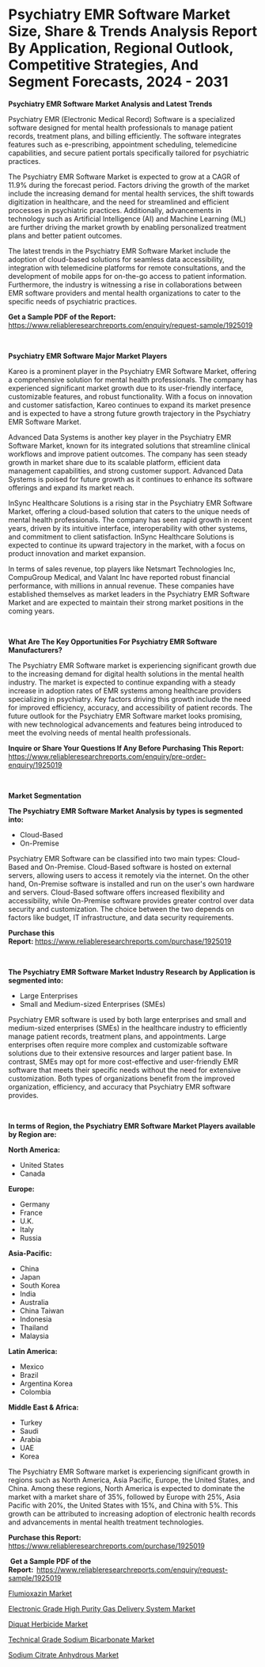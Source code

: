 <p><h1>Psychiatry EMR Software Market Size, Share & Trends Analysis Report By Application, Regional Outlook, Competitive Strategies, And Segment Forecasts, 2024 - 2031</h1></p><p><strong>Psychiatry EMR Software Market Analysis and Latest Trends</strong></p>
<p><p>Psychiatry EMR (Electronic Medical Record) Software is a specialized software designed for mental health professionals to manage patient records, treatment plans, and billing efficiently. The software integrates features such as e-prescribing, appointment scheduling, telemedicine capabilities, and secure patient portals specifically tailored for psychiatric practices.</p><p>The Psychiatry EMR Software Market is expected to grow at a CAGR of 11.9% during the forecast period. Factors driving the growth of the market include the increasing demand for mental health services, the shift towards digitization in healthcare, and the need for streamlined and efficient processes in psychiatric practices. Additionally, advancements in technology such as Artificial Intelligence (AI) and Machine Learning (ML) are further driving the market growth by enabling personalized treatment plans and better patient outcomes.</p><p>The latest trends in the Psychiatry EMR Software Market include the adoption of cloud-based solutions for seamless data accessibility, integration with telemedicine platforms for remote consultations, and the development of mobile apps for on-the-go access to patient information. Furthermore, the industry is witnessing a rise in collaborations between EMR software providers and mental health organizations to cater to the specific needs of psychiatric practices.</p></p>
<p><strong>Get a Sample PDF of the Report:&nbsp;</strong> <a href="https://www.reliableresearchreports.com/enquiry/request-sample/1925019">https://www.reliableresearchreports.com/enquiry/request-sample/1925019</a></p>
<p>&nbsp;</p>
<p><strong>Psychiatry EMR Software Major Market Players</strong></p>
<p><p>Kareo is a prominent player in the Psychiatry EMR Software Market, offering a comprehensive solution for mental health professionals. The company has experienced significant market growth due to its user-friendly interface, customizable features, and robust functionality. With a focus on innovation and customer satisfaction, Kareo continues to expand its market presence and is expected to have a strong future growth trajectory in the Psychiatry EMR Software Market.</p><p>Advanced Data Systems is another key player in the Psychiatry EMR Software Market, known for its integrated solutions that streamline clinical workflows and improve patient outcomes. The company has seen steady growth in market share due to its scalable platform, efficient data management capabilities, and strong customer support. Advanced Data Systems is poised for future growth as it continues to enhance its software offerings and expand its market reach.</p><p>InSync Healthcare Solutions is a rising star in the Psychiatry EMR Software Market, offering a cloud-based solution that caters to the unique needs of mental health professionals. The company has seen rapid growth in recent years, driven by its intuitive interface, interoperability with other systems, and commitment to client satisfaction. InSync Healthcare Solutions is expected to continue its upward trajectory in the market, with a focus on product innovation and market expansion. </p><p>In terms of sales revenue, top players like Netsmart Technologies Inc, CompuGroup Medical, and Valant Inc have reported robust financial performance, with millions in annual revenue. These companies have established themselves as market leaders in the Psychiatry EMR Software Market and are expected to maintain their strong market positions in the coming years.</p></p>
<p>&nbsp;</p>
<p><strong>What Are The Key Opportunities For Psychiatry EMR Software Manufacturers?</strong></p>
<p><p>The Psychiatry EMR Software market is experiencing significant growth due to the increasing demand for digital health solutions in the mental health industry. The market is expected to continue expanding with a steady increase in adoption rates of EMR systems among healthcare providers specializing in psychiatry. Key factors driving this growth include the need for improved efficiency, accuracy, and accessibility of patient records. The future outlook for the Psychiatry EMR Software market looks promising, with new technological advancements and features being introduced to meet the evolving needs of mental health professionals.</p></p>
<p><strong>Inquire or Share Your Questions If Any Before Purchasing This Report:</strong> <a href="https://www.reliableresearchreports.com/enquiry/pre-order-enquiry/1925019">https://www.reliableresearchreports.com/enquiry/pre-order-enquiry/1925019</a></p>
<p>&nbsp;</p>
<p><strong>Market Segmentation</strong></p>
<p><strong>The Psychiatry EMR Software Market Analysis by types is segmented into:</strong></p>
<p><ul><li>Cloud-Based</li><li>On-Premise</li></ul></p>
<p><p>Psychiatry EMR Software can be classified into two main types: Cloud-Based and On-Premise. Cloud-Based software is hosted on external servers, allowing users to access it remotely via the internet. On the other hand, On-Premise software is installed and run on the user's own hardware and servers. Cloud-Based software offers increased flexibility and accessibility, while On-Premise software provides greater control over data security and customization. The choice between the two depends on factors like budget, IT infrastructure, and data security requirements.</p></p>
<p><strong>Purchase this Report:&nbsp;</strong><a href="https://www.reliableresearchreports.com/purchase/1925019">https://www.reliableresearchreports.com/purchase/1925019</a></p>
<p>&nbsp;</p>
<p><strong>The Psychiatry EMR Software Market Industry Research by Application is segmented into:</strong></p>
<p><ul><li>Large Enterprises</li><li>Small and Medium-sized Enterprises (SMEs)</li></ul></p>
<p><p>Psychiatry EMR software is used by both large enterprises and small and medium-sized enterprises (SMEs) in the healthcare industry to efficiently manage patient records, treatment plans, and appointments. Large enterprises often require more complex and customizable software solutions due to their extensive resources and larger patient base. In contrast, SMEs may opt for more cost-effective and user-friendly EMR software that meets their specific needs without the need for extensive customization. Both types of organizations benefit from the improved organization, efficiency, and accuracy that Psychiatry EMR software provides.</p></p>
<p>&nbsp;</p>
<p><strong>In terms of Region, the Psychiatry EMR Software Market Players available by Region are:</strong></p>
<p>
    <p> <strong> North America: </strong>
        <ul>
            <li>United States</li>
            <li>Canada</li>
        </ul>
        </p> 
    <p> <strong> Europe: </strong>
        <ul>
            <li>Germany</li>
            <li>France</li>
            <li>U.K.</li>
            <li>Italy</li>
            <li>Russia</li>
        </ul>
        </p> 
    <p> <strong> Asia-Pacific: </strong>
        <ul>
            <li>China</li>
            <li>Japan</li>
            <li>South Korea</li>
            <li>India</li>
            <li>Australia</li>
            <li>China Taiwan</li>
            <li>Indonesia</li>
            <li>Thailand</li>
            <li>Malaysia</li>
        </ul>
        </p> 
    <p> <strong> Latin America: </strong>
        <ul>
            <li>Mexico</li>
            <li>Brazil</li>
            <li>Argentina Korea</li>
            <li>Colombia</li>
        </ul>
        </p> 
    <p> <strong> Middle East & Africa: </strong>
        <ul>
            <li>Turkey</li>
            <li>Saudi</li>
            <li>Arabia</li>
            <li>UAE</li>
            <li>Korea</li>
        </ul>
    </p>
    </p>
<p><p>The Psychiatry EMR Software market is experiencing significant growth in regions such as North America, Asia Pacific, Europe, the United States, and China. Among these regions, North America is expected to dominate the market with a market share of 35%, followed by Europe with 25%, Asia Pacific with 20%, the United States with 15%, and China with 5%. This growth can be attributed to increasing adoption of electronic health records and advancements in mental health treatment technologies.</p></p>
<p><strong>Purchase this Report: </strong><a href="https://www.reliableresearchreports.com/purchase/1925019">https://www.reliableresearchreports.com/purchase/1925019</a></p>
<p>&nbsp;<strong>Get a Sample PDF of the Report:&nbsp;&nbsp;</strong><a href="https://www.reliableresearchreports.com/enquiry/request-sample/1925019">https://www.reliableresearchreports.com/enquiry/request-sample/1925019</a></p>
<p><strong></strong></p>
<p><p><a href="https://view.publitas.com/reportprime-1/global-flumioxazin-market-size-and-market-trends-insights-and-projections-from-2024-to-2031/">Flumioxazin Market</a></p><p><a href="https://gentle-editor-9db.notion.site/Electronic-Grade-High-Purity-Gas-Delivery-System-Market-Dynamics-2024-2031-Also-about-Its-Market-Tr-1b73f9c0f8034e9d8e640c08e9983bc4">Electronic Grade High Purity Gas Delivery System Market</a></p><p><a href="https://view.publitas.com/reportprime-1/diquat-herbicide-market-furnish-information-about-market-size-market-share-market-dynamics-and-projections-spanning-from-2024-to-2031/">Diquat Herbicide Market</a></p><p><a href="https://military-diascia-e68.notion.site/Technical-Grade-Sodium-Bicarbonate-Market-Growth-Market-Trends-COVID-19-Impact-and-Forecasts-for--88130f2af49e470f8cddaaa3c2d855bf">Technical Grade Sodium Bicarbonate Market</a></p><p><a href="https://iodized-pantydraco-05c.notion.site/Sodium-Citrate-Anhydrous-Market-Research-Report-Provides-thorough-Industry-Overview-which-offers-an-28ab7a765c804bfeac30bfa4896de8de">Sodium Citrate Anhydrous Market</a></p></p>